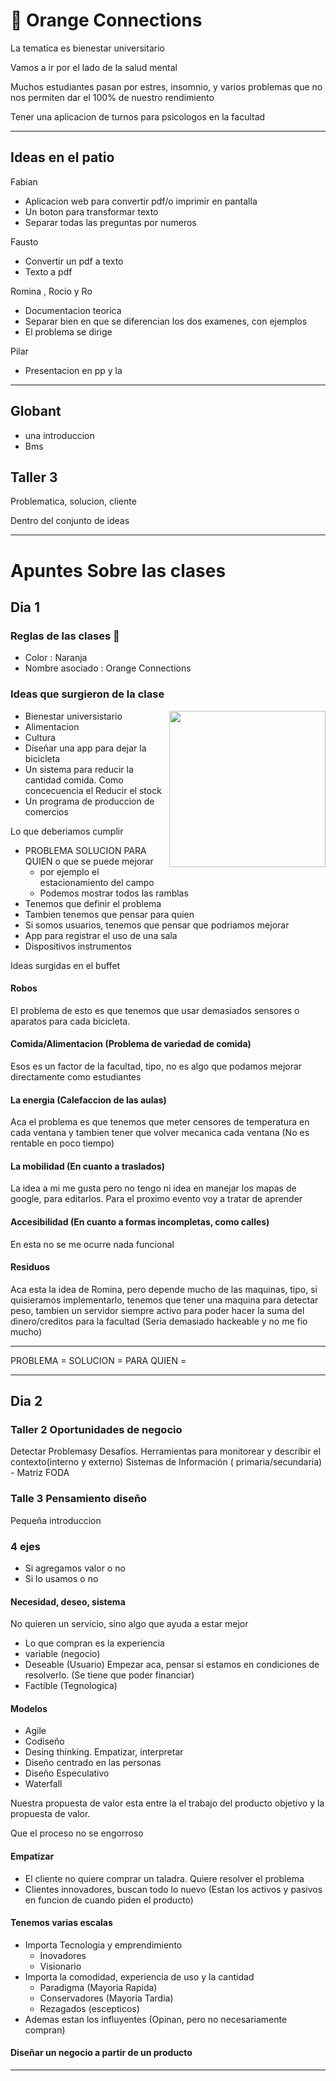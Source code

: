 # 🍊 Orange Connections

La tematica es bienestar universitario

Vamos a ir por el lado de la salud mental

Muchos estudiantes pasan por estres, insomnio, y varios problemas que no nos permiten dar el 100% de nuestro rendimiento

Tener una aplicacion de turnos para psicologos en la facultad

---

## Ideas en el patio

Fabian
- Aplicacion web para convertir pdf/o imprimir en pantalla
- Un boton para transformar texto
- Separar todas las preguntas por numeros

Fausto

- Convertir un pdf a texto 
- Texto a pdf 

Romina , Rocio y Ro
- Documentacion teorica
- Separar bien en que se diferencian los dos examenes, con ejemplos
- El problema se dirige

Pilar
- Presentacion en pp y la  


---

## Globant

- una introduccion
- Bms

## Taller 3

Problematica, solucion, cliente

Dentro del conjunto de ideas

---

# Apuntes Sobre las clases

## Dia 1

### Reglas de las clases 👋

- Color : Naranja 
- Nombre asociado : Orange Connections

### Ideas que surgieron de la clase

<p><img width="250" align='right' src="https://github.com/Fabian-Martinez-Rincon/Fabian-Martinez-Rincon/assets/55964635/c71f1cd2-2c88-4333-aec9-7bcb4e35bd70"></p>

- Bienestar universistario
- Alimentacion
- Cultura
- Diseñar una app para dejar la bicicleta
- Un sistema para reducir la cantidad comida. Como concecuencia el Reducir el stock
- Un programa de produccion de comercios

Lo que deberiamos cumplir

- PROBLEMA SOLUCION PARA QUIEN o que se puede mejorar
    - por ejemplo el estacionamiento del campo
    - Podemos mostrar todos las ramblas 
-  Tenemos que definir el problema
- Tambien tenemos que pensar para quien
- Si somos usuarios, tenemos que pensar que podriamos mejorar
- App para registrar el uso de una sala
- Dispositivos instrumentos 

Ideas surgidas en el buffet



#### Robos

El problema de esto es que tenemos que usar demasiados sensores o aparatos para cada bicicleta. 

#### Comida/Alimentacion (Problema de variedad de comida)

Esos es un factor de la facultad, tipo, no es algo que podamos mejorar directamente como estudiantes

#### La energia (Calefaccion de las aulas)

Aca el problema es que tenemos que meter censores de temperatura en cada ventana y tambien tener que volver mecanica cada ventana (No es rentable en poco tiempo)

#### La mobilidad (En cuanto a traslados)

La idea a mi me gusta pero no tengo ni idea en manejar los mapas de google, para editarlos. Para el proximo evento voy a tratar de aprender

#### Accesibilidad (En cuanto a formas incompletas, como calles)

En esta no se me ocurre nada funcional

#### Residuos

Aca esta la idea de Romina, pero depende mucho de las maquinas, tipo, si quisieramos implementarlo, tenemos que tener una maquina para detectar peso, tambien un servidor siempre activo para poder hacer la suma del dinero/creditos para la facultad (Seria demasiado hackeable y no me fio mucho)

---

PROBLEMA = 
SOLUCION = 
PARA QUIEN = 

---

## Dia 2

### Taller 2 Oportunidades de negocio

Detectar Problemasy Desafíos. Herramientas para monitorear y describir el contexto(interno y externo)
Sistemas de Información ( primaria/secundaria) - Matriz FODA

### Talle 3 Pensamiento diseño

Pequeña introduccion

### 4 ejes

- Si agregamos valor o no
- Si lo usamos o no

#### Necesidad, deseo, sistema

No quieren un servicio, sino algo que ayuda a estar mejor

- Lo que compran es la experiencia
- variable (negocio) 
- Deseable (Usuario) Empezar aca, pensar si estamos en condiciones de resolverlo. (Se tiene que poder financiar)
- Factible (Tegnologica)

#### Modelos
- Agile
- Codiseño
- Desing thinking. Empatizar, interpretar
- Diseño centrado en las personas
- Diseño Especulativo
- Waterfall

Nuestra propuesta de valor esta entre la el trabajo del producto objetivo y la propuesta de valor.

Que el proceso no se engorroso

#### Empatizar

- El cliente no quiere comprar un taladra. Quiere resolver el problema
- Clientes innovadores, buscan todo lo nuevo (Estan los activos y pasivos en funcion de cuando piden el producto)

#### Tenemos varias escalas

- Importa Tecnologia y emprendimiento
    - Inovadores
    - Visionario 
- Importa la comodidad, experiencia de uso y la cantidad
    - Paradigma (Mayoria Rapida)
    - Conservadores (Mayoria Tardia)
    - Rezagados (escepticos)
- Ademas estan los influyentes (Opinan, pero no necesariamente compran)

#### Diseñar un negocio a partir de un producto

---



